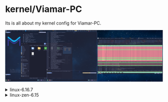 

# kernel/Viamar-PC

Its is all about my kernel config for Viamar-PC.

![kernel building](https://github.com/jKy0n/Viamar-dotfiles/blob/master/Pictures/Viamar-PC-media/kernel-2025-08-01.png)

<details>
    <summary>linux-6.16.7</summary>
        <br>
            This is my custom kernel config for linux-6.16.7, based on the default Arch Linux config for x86_64 architecture.
            It is optimized for my hardware and use case, which is a desktop PC with an AMD Ryzen 5 5600G CPU, 32GB of RAM.
        </br>
</details>

<details>
    <summary>linux-zen-6.15</summary>
        <br>
            This is my custom kernel config for linux-6.16.7, based on the default Arch Linux config for x86_64 architecture.
            It is optimized for my hardware and use case, which is a desktop PC with an AMD Ryzen 5 5600G CPU, 32GB of RAM.
        </br>
</details>
